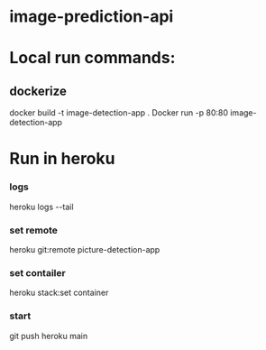 # image-prediction-api

# Local run commands:
## dockerize
docker build -t image-detection-app . 
Docker run  -p 80:80 image-detection-app

# Run in heroku
 ### logs
 heroku logs --tail

 ### set remote
 heroku git:remote picture-detection-app

 ### set contailer
 heroku stack:set container

 ### start
 git push heroku main

